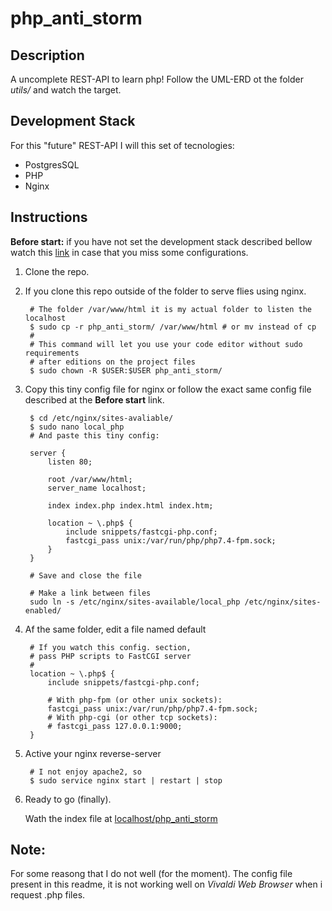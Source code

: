 # php_anti_storm


## Description
A uncomplete REST-API to learn php! 
Follow the UML-ERD ot the folder *utils/* and watch the target.

## Development Stack
For this "future" REST-API I will this set of tecnologies:

- PostgresSQL
- PHP
- Nginx


## Instructions

**Before start:** if you have not set the development stack described bellow
watch this [link](https://www.digitalocean.com/community/tutorials/how-to-install-linux-nginx-mysql-php-lemp-stack-on-ubuntu-20-04#step-6-—-testing-database-connection-from-php-(optional)]) in case that you miss some configurations.
<br>

1. Clone the repo.
2. If you clone this repo outside of the folder to serve flies using nginx.

        # The folder /var/www/html it is my actual folder to listen the localhost 
        $ sudo cp -r php_anti_storm/ /var/www/html # or mv instead of cp
        #
        # This command will let you use your code editor without sudo requirements
        # after editions on the project files
        $ sudo chown -R $USER:$USER php_anti_storm/

3. Copy this tiny config file for nginx or follow the exact same config file 
        described at the **Before start** link.

        $ cd /etc/nginx/sites-avaliable/
        $ sudo nano local_php
        # And paste this tiny config:

        server {
            listen 80;

            root /var/www/html;
            server_name localhost;

            index index.php index.html index.htm;

            location ~ \.php$ {
                include snippets/fastcgi-php.conf;
                fastcgi_pass unix:/var/run/php/php7.4-fpm.sock;
            } 
        }

        # Save and close the file

        # Make a link between files
        sudo ln -s /etc/nginx/sites-available/local_php /etc/nginx/sites-enabled/

4. Af the same folder, edit a file named default

        # If you watch this config. section, 
        # pass PHP scripts to FastCGI server
        #
        location ~ \.php$ {
            include snippets/fastcgi-php.conf;
        
            # With php-fpm (or other unix sockets):
            fastcgi_pass unix:/var/run/php/php7.4-fpm.sock;
            # With php-cgi (or other tcp sockets):
            # fastcgi_pass 127.0.0.1:9000;
        }

5. Active your nginx reverse-server

        # I not enjoy apache2, so
        $ sudo service nginx start | restart | stop 

6. Ready to go (finally).

    Wath the index file at [localhost/php_anti_storm](http://localhost/php_anti_storm)

## Note:

For some reasong that I do not well (for the moment). 
The config file present in this readme, it is not working well on 
*Vivaldi Web Browser* when i request .php files.

